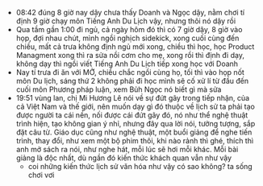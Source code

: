 - 08:42 đúng 8 giờ nay dậy chưa thấy Doanh và Ngọc dậy, nằm chơi tí định 9 giờ chạy môn Tiếng Anh Du Lịch vậy, nhưng thôi nó dậy rồi
- Qua tầm gần 1:00 đi ngủ, cả ngày hôm đó thì có 7 giờ dậy, 8 giờ vào họp, đợi nhau chút, mình ngồi nghịch sidekick, xong cuối cùng đến chiều, mất cả trưa không định ngủ mới xong, chiều thì học, học Product Managment xong thì ra sửa nồi cơm cho mẹ, xong rồi thì định đi dạy, không dạy thì ngồi viết Tiếng Anh Du Lịch tiếp xong học với Doanh
- Nay tí trưa đi ăn với MỞ, chiều chắc ngồi cùng họ, tối thì vào họp nốt môn Du lịch, sáng thứ 2 không phải đi học mình sẽ cố xử lí từ đầu đến cuối môn Phương pháp luận, xem Bủh Ngọc nó biết gì mà sửa
- 19:51 vùng lan, chị Mi Hương Lê nói về sự đứt gãy trong tiếp nhận, của cả Việt Nam và thế giới, nên muốn dạy gì đó thuộc về lịch sử ta phải tạo được người ta cái nền, nối được cái đứt gãy đó, nó như thể nghệ thuật trình hiện, tạo không gian ý nhỉ, nhưng đây qua lời nói, tưởng tượng, sắp đặt câu từ. Giáo dục cũng như nghệ thuật, một buổi giảng để nghe tiến trình, thay đổi, như xem một bộ phim thôi, khi nào rảnh thì ghé, thích thì anh mở sách ra nói, như nghe hát, mỗi lúc sẽ hơi mỗi khác. Mỗi bài giảng là độc nhất, dù ngần đó kiến thức khách quan vẫn như vậy
	- coi những kiến thức lịch sử văn hóa như vậy có sao không? ta sống chơi vơi